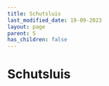 ```yaml
---
title: Schutsluis
last_modified_date: 19-09-2023
layout: page
parent: S
has_children: false
---
```


Schutsluis
==========

